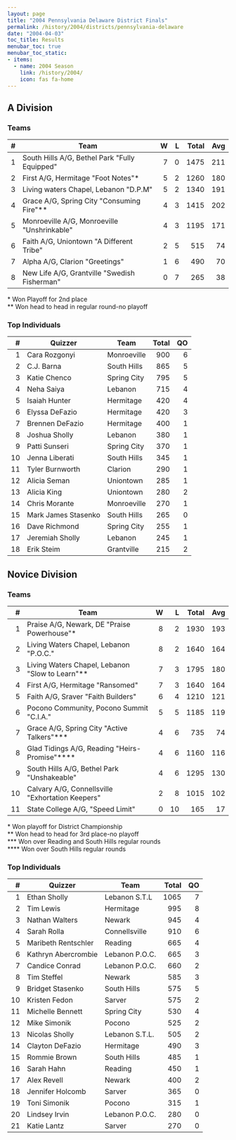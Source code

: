 ```yaml
---
layout: page
title: "2004 Pennsylvania Delaware District Finals"
permalink: /history/2004/districts/pennsylvania-delaware
date: "2004-04-03"
toc_title: Results
menubar_toc: true
menubar_toc_static:
- items:
  - name: 2004 Season
    link: /history/2004/
    icon: fas fa-home
---
```


## A Division

### Teams

|    # | Team                                          |    W |    L | Total |  Avg |
| ---: | --------------------------------------------- | ---: | ---: | ----: | ---: |
|    1 | South Hills A/G, Bethel Park "Fully Equipped" |    7 |    0 |  1475 |  211 |
|    2 | First A/G, Hermitage "Foot Notes"*            |    5 |    2 |  1260 |  180 |
|    3 | Living waters Chapel, Lebanon "D.P.M"         |    5 |    2 |  1340 |  191 |
|    4 | Grace A/G, Spring City "Consuming Fire"**     |    4 |    3 |  1415 |  202 |
|    5 | Monroeville A/G, Monroeville "Unshrinkable"   |    4 |    3 |  1195 |  171 |
|    6 | Faith A/G, Uniontown "A Different Tribe"      |    2 |    5 |   515 |   74 |
|    7 | Alpha A/G, Clarion "Greetings"                |    1 |    6 |   490 |   70 |
|    8 | New Life A/G, Grantville "Swedish Fisherman"  |    0 |    7 |   265 |   38 |

\* Won Playoff for 2nd place\
\*\* Won head to head in regular round-no playoff

### Top Individuals

|    # | Quizzer             | Team        | Total |   QO |
| ---: | ------------------- | ----------- | ----: | ---: |
|    1 | Cara Rozgonyi       | Monroeville |   900 |    6 |
|    2 | C.J. Barna          | South Hills |   865 |    5 |
|    3 | Katie Chenco        | Spring City |   795 |    5 |
|    4 | Neha Saiya          | Lebanon     |   715 |    4 |
|    5 | Isaiah Hunter       | Hermitage   |   420 |    4 |
|    6 | Elyssa DeFazio      | Hermitage   |   420 |    3 |
|    7 | Brennen DeFazio     | Hermitage   |   400 |    1 |
|    8 | Joshua Sholly       | Lebanon     |   380 |    1 |
|    9 | Patti Sunseri       | Spring City |   370 |    1 |
|   10 | Jenna Liberati      | South Hills |   345 |    1 |
|   11 | Tyler Burnworth     | Clarion     |   290 |    1 |
|   12 | Alicia Seman        | Uniontown   |   285 |    1 |
|   13 | Alicia King         | Uniontown   |   280 |    2 |
|   14 | Chris Morante       | Monroeville |   270 |    1 |
|   15 | Mark James Stasenko | South Hills |   265 |    0 |
|   16 | Dave Richmond       | Spring City |   255 |    1 |
|   17 | Jeremiah Sholly     | Lebanon     |   245 |    1 |
|   18 | Erik Steim          | Grantville  |   215 |    2 |

## Novice Division

### Teams

|    # | Team                                             |    W |    L | Total |  Avg |
| ---: | ------------------------------------------------ | ---: | ---: | ----: | ---: |
|    1 | Praise A/G, Newark, DE "Praise Powerhouse"*      |    8 |    2 |  1930 |  193 |
|    2 | Living Waters Chapel, Lebanon "P.O.C."           |    8 |    2 |  1640 |  164 |
|    3 | Living Waters Chapel, Lebanon "Slow to Learn"**  |    7 |    3 |  1795 |  180 |
|    4 | First A/G, Hermitage "Ransomed"                  |    7 |    3 |  1640 |  164 |
|    5 | Faith A/G, Sraver "Faith Builders"               |    6 |    4 |  1210 |  121 |
|    6 | Pocono Community, Pocono Summit "C.I.A."         |    5 |    5 |  1185 |  119 |
|    7 | Grace A/G, Spring City "Active Talkers"***       |    4 |    6 |   735 |   74 |
|    8 | Glad Tidings A/G, Reading "Heirs-Promise"****    |    4 |    6 |  1160 |  116 |
|    9 | South Hills A/G, Bethel Park "Unshakeable"       |    4 |    6 |  1295 |  130 |
|   10 | Calvary A/G, Connellsville "Exhortation Keepers" |    2 |    8 |  1015 |  102 |
|   11 | State College A/G, "Speed Limit"                 |    0 |   10 |   165 |   17 |

\* Won playoff for District Championship\
\*\* Won head to head for 3rd place-no playoff\
\*\*\*  Won over Reading and South Hills regular rounds\
\*\*\*\* Won over South Hills regular rounds

### Top Individuals

|    # | Quizzer             | Team           | Total |   QO |
| ---: | ------------------- | -------------- | ----: | ---: |
|    1 | Ethan Sholly        | Lebanon S.T.L  |  1065 |    7 |
|    2 | Tim Lewis           | Hermitage      |   995 |    8 |
|    3 | Nathan Walters      | Newark         |   945 |    4 |
|    4 | Sarah Rolla         | Connellsville  |   910 |    6 |
|    5 | Maribeth Rentschler | Reading        |   665 |    4 |
|    6 | Kathryn Abercrombie | Lebanon P.O.C. |   665 |    3 |
|    7 | Candice Conrad      | Lebanon P.O.C. |   660 |    2 |
|    8 | Tim Steffel         | Newark         |   585 |    3 |
|    9 | Bridget Stasenko    | South Hills    |   575 |    5 |
|   10 | Kristen Fedon       | Sarver         |   575 |    2 |
|   11 | Michelle Bennett    | Spring City    |   530 |    4 |
|   12 | Mike Simonik        | Pocono         |   525 |    2 |
|   13 | Nicolas Sholly      | Lebanon S.T.L. |   505 |    2 |
|   14 | Clayton DeFazio     | Hermitage      |   490 |    3 |
|   15 | Rommie Brown        | South Hills    |   485 |    1 |
|   16 | Sarah Hahn          | Reading        |   450 |    1 |
|   17 | Alex Revell         | Newark         |   400 |    2 |
|   18 | Jennifer Holcomb    | Sarver         |   365 |    0 |
|   19 | Toni Simonik        | Pocono         |   315 |    1 |
|   20 | Lindsey Irvin       | Lebanon P.O.C. |   280 |    0 |
|   21 | Katie Lantz         | Sarver         |   270 |    0 |

